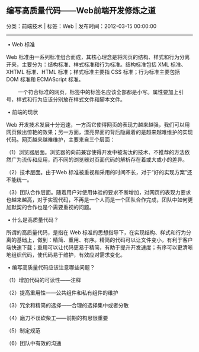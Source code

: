 ## 编写高质量代码——Web前端开发修炼之道

分类：前端技术 | 标签：Web | 发布时间：2012-03-15 00:00:00

___

 • Web 标准

Web
标准由一系列标准组合而成，其核心理念是将网页的结构、样式和行为分离开来，主要分为：结构标准、样式标准和行为标准。结构标准包括
XML 标准、XHTML 标准、HTML 标准；样式标准主要指 CSS 标准；行为标准主要包括
DOM 标准和 ECMAScript 标准。

       
一个符合标准的网页，标签中的标签名应该全部都是小写。属性要加上引号，样式和行为应该分别放在样式文件和脚本文件。


 • 前端的现状

Web
开发技术发展十分迅速，一方面它使得网页的表现力越来越强，我们可以用网页做出惊艳的效果；另一方面，漂亮界面的背后隐藏着的是越来越难维护的实现代码。网页越来越难维护，主要来自三个层面：

（1）浏览器层面。浏览器的向前兼容使得开发中被淘汰的技术、不推荐的方法依然广为流传和应用，而不同的浏览器对页面代码的解析存在着或大或小的差异。

（2）技术层面。由于Web
标准被重视和采用的时间不长，对于“好的实现方案”还不能统一。

（3）团队合作层面。随着用户对使用体验的要求不断增加，对网页的表现力要求也越来越高，对于实现代码，不再是一个人而是一个团队合作完成，团队中如何更加默契的合作也是个需要重视的问题。


 • 什么是高质量代码？

所谓的高质量代码，是指在 Web
标准的思想指导下，在实现结构、样式和行为分离的基础上，做到：精简、重用、有序。精简的代码可以让文件变小，有利于客户端快速下载；重用可以让代码更易于精简，有助于提升开发速度；有序可以更清晰地组织代码，使代码易于维护，有效应对需求变化。


 • 编写高质量代码应该注意哪些问题？

（1）增加代码的可读性——注释

（2）提高重用性——公共组件和私有组件的维护

（3）冗余和精简的选择——合理的选择集中或者分散

（4）磨刀不误砍柴工——前期的构思很重要

（5）制定规范

（6）团队中有效的沟通
